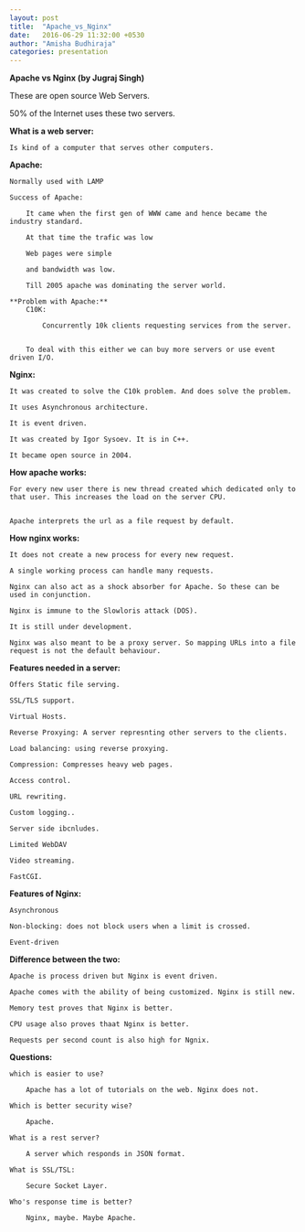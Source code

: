 ```yaml
---
layout: post
title:  "Apache_vs_Nginx"
date:   2016-06-29 11:32:00 +0530
author: "Amisha Budhiraja"
categories: presentation
---
```


**Apache vs Nginx (by Jugraj Singh)**

These are open source Web Servers.

50% of the Internet uses these two servers.

**What is a web server:**

	Is kind of a computer that serves other computers.

**Apache:**

	Normally used with LAMP

	Success of Apache:

		It came when the first gen of WWW came and hence became the industry standard.

		At that time the trafic was low

		Web pages were simple

		and bandwidth was low.

		Till 2005 apache was dominating the server world.

	**Problem with Apache:**
		C10K:

			Concurrently 10k clients requesting services from the server.


		To deal with this either we can buy more servers or use event driven I/O.

**Nginx:**

	It was created to solve the C10k problem. And does solve the problem.

	It uses Asynchronous architecture.

	It is event driven.

	It was created by Igor Sysoev. It is in C++.

	It became open source in 2004.



**How apache works:**

	For every new user there is new thread created which dedicated only to that user. This increases the load on the server CPU.


	Apache interprets the url as a file request by default. 
	
**How nginx works:**

	It does not create a new process for every new request. 

	A single working process can handle many requests.

	Nginx can also act as a shock absorber for Apache. So these can be used in conjunction.

	Nginx is immune to the Slowloris attack (DOS). 

	It is still under development.

	Nginx was also meant to be a proxy server. So mapping URLs into a file request is not the default behaviour.


**Features needed in a server:**

	Offers Static file serving.

	SSL/TLS support.

	Virtual Hosts.

	Reverse Proxying: A server represnting other servers to the clients.

	Load balancing: using reverse proxying.

	Compression: Compresses heavy web pages.

	Access control.

	URL rewriting.

	Custom logging..

	Server side ibcnludes.

	Limited WebDAV

	Video streaming.

	FastCGI.
	
**Features of Nginx:**

	Asynchronous

	Non-blocking: does not block users when a limit is crossed.

	Event-driven

	
**Difference between the two:**

	Apache is process driven but Nginx is event driven.

	Apache comes with the ability of being customized. Nginx is still new.

	Memory test proves that Nginx is better.

	CPU usage also proves thaat Nginx is better.

	Requests per second count is also high for Ngnix.


**Questions:**

	which is easier to use?

		Apache has a lot of tutorials on the web. Nginx does not.

	Which is better security wise?

		Apache.

	What is a rest server?

		A server which responds in JSON format.

	What is SSL/TSL:

		Secure Socket Layer.

	Who's response time is better?

		Nginx, maybe. Maybe Apache. 
